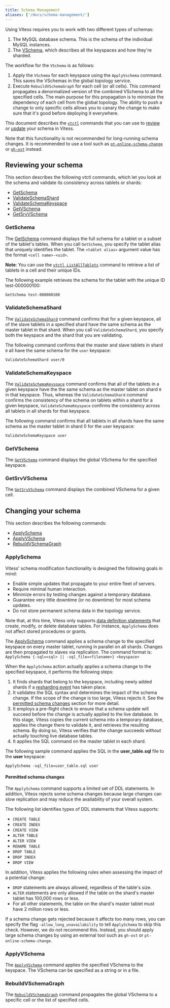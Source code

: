 ```yaml
---
title: Schema Management
aliases: ['/docs/schema-management/']
---
```


Using Vitess requires you to work with two different types of schemas:

1. The MySQL database schema. This is the schema of the individual MySQL instances.
2. The [VSchema](../../reference/vschema), which describes all the keyspaces and how they're sharded.

The workflow for the `VSchema` is as follows:

1. Apply the `VSchema` for each keyspace using the `ApplyVschema` command. This saves the VSchemas in the global topology service.
2. Execute `RebuildVSchemaGraph` for each cell (or all cells). This command propagates a denormalized version of the combined VSchema to all the specified cells. The main purpose for this propagation is to minimize the dependency of each cell from the global topology. The ability to push a change to only specific cells allows you to canary the change to make sure that it's good before deploying it everywhere.

This document describes the [`vtctl`](../../reference/vtctl/) commands that you can use to [review](#reviewing-your-schema) or [update](#changing-your-schema) your schema in Vitess.

Note that this functionality is not recommended for long-running schema changes. It is recommended to use a tool such as [`pt-online-schema-change`](https://www.percona.com/doc/percona-toolkit/LATEST/pt-online-schema-change.html) or [`gh-ost`](https://github.com/github/gh-ost) instead.


## Reviewing your schema

This section describes the following vtctl commands, which let you look at the schema and validate its consistency across tablets or shards:

* [GetSchema](#getschema)
* [ValidateSchemaShard](#validateschemashard)
* [ValidateSchemaKeyspace](#validateschemakeyspace)
* [GetVSchema](#getvschema)
* [GetSrvVSchema](#getsrvvschema)

### GetSchema

The [GetSchema](../../reference/vtctl/#getschema) command displays the full schema for a tablet or a subset of the tablet's tables. When you call `GetSchema`, you specify the tablet alias that uniquely identifies the tablet. The `<tablet alias>` argument value has the format `<cell name>-<uid>`.

**Note**: You can use the [`vtctl ListAllTablets`](../../reference/vtctl/#listalltablets) command to retrieve a list of tablets in a cell and their unique IDs.

The following example retrieves the schema for the tablet with the unique ID test-000000100:

``` sh
GetSchema test-000000100
```

### ValidateSchemaShard

The [`ValidateSchemaShard`](../../reference/vtctl/#validateschemashard) command confirms that for a given keyspace, all of the slave tablets in a specified shard have the same schema as the master tablet in that shard. When you call `ValidateSchemaShard`, you specify both the keyspace and the shard that you are validating.

The following command confirms that the master and slave tablets in shard `0` all have the same schema for the `user` keyspace:

``` sh
ValidateSchemaShard user/0
```

### ValidateSchemaKeyspace

The [`ValidateSchemaKeyspace`](../../reference/vtctl/#validateschemakeyspace) command confirms that all of the tablets in a given keyspace have the the same schema as the master tablet on shard `0` in that keyspace. Thus, whereas the `ValidateSchemaShard` command confirms the consistency of the schema on tablets within a shard for a given keyspace, `ValidateSchemaKeyspace` confirms the consistency across all tablets in all shards for that keyspace.

The following command confirms that all tablets in all shards have the same schema as the master tablet in shard 0 for the user keyspace:

``` sh
ValidateSchemaKeyspace user
```

### GetVSchema

The [`GetVSchema`](../../reference/vtctl/#getvschema) command displays the global VSchema for the specified keyspace.

### GetSrvVSchema

The [`GetSrvVSchema`](../../reference/vtctl/#getsrvvschema) command displays the combined VSchema for a given cell.

## Changing your schema

This section describes the following commands:

* [ApplySchema](#applyschema)
* [ApplyVSchema](#applyvschema)
* [RebuildVSchemaGraph](#rebuildvschemagraph)

### ApplySchema

Vitess' schema modification functionality is designed the following goals in mind:

* Enable simple updates that propagate to your entire fleet of servers.
* Require minimal human interaction.
* Minimize errors by testing changes against a temporary database.
* Guarantee very little downtime (or no downtime) for most schema updates.
* Do not store permanent schema data in the topology service.

Note that, at this time, Vitess only supports [data definition statements](https://dev.mysql.com/doc/refman/5.6/en/sql-syntax-data-definition.html) that create, modify, or delete database tables. For instance, `ApplySchema` does not affect stored procedures or grants.

The [ApplySchema](../../reference/vtctl/#applyvschema) command applies a schema change to the specified keyspace on every master tablet, running in parallel on all shards. Changes are then propagated to slaves via replication. The command format is: `ApplySchema {-sql=<sql> || -sql_file=<filename>} <keyspace>`

When the `ApplySchema` action actually applies a schema change to the specified keyspace, it performs the following steps:

1. It finds shards that belong to the keyspace, including newly added shards if a [resharding event](../../sharding/#resharding) has taken place.
2. It validates the SQL syntax and determines the impact of the schema change. If the scope of the change is too large, Vitess rejects it. See the [permitted schema changes](#permitted-schema-changes) section for more detail.
3. It employs a pre-flight check to ensure that a schema update will succeed before the change is actually applied to the live database. In this stage, Vitess copies the current schema into a temporary database, applies the change there to validate it, and retrieves the resulting schema. By doing so, Vitess verifies that the change succeeds without actually touching live database tables.
4. It applies the SQL command on the master tablet in each shard.

The following sample command applies the SQL in the **user_table.sql** file to the **user** keyspace:

`ApplySchema -sql_file=user_table.sql user`

#### Permitted schema changes

The `ApplySchema` command supports a limited set of DDL statements. In addition, Vitess rejects some schema changes because large changes can slow replication and may reduce the availability of your overall system.

The following list identifies types of DDL statements that Vitess supports:

* `CREATE TABLE`
* `CREATE INDEX`
* `CREATE VIEW`
* `ALTER TABLE`
* `ALTER VIEW`
* `RENAME TABLE`
* `DROP TABLE`
* `DROP INDEX`
* `DROP VIEW`

In addition, Vitess applies the following rules when assessing the impact of a potential change:

* `DROP` statements are always allowed, regardless of the table's size.
* `ALTER` statements are only allowed if the table on the shard's master tablet has 100,000 rows or less.
* For all other statements, the table on the shard's master tablet must have 2 million rows or less.

If a schema change gets rejected because it affects too many rows, you can specify the flag `-allow_long_unavailability` to tell `ApplySchema` to skip this check. However, we do not recommend this. Instead, you should apply large schema changes by using an external tool such as `gh-ost` or `pt-online-schema-change`.

### ApplyVSchema

The [`ApplyVSchema`](../../reference/vtctl/#applyvschema) command applies the specified VSchema to the keyspace. The VSchema can be specified as a string or in a file.

### RebuildVSchemaGraph

The [`RebuildVSchemaGraph`](../../reference/vtctl/#rebuildvschemagraph) command propagates the global VSchema to a specific cell or the list of specified cells.
